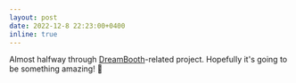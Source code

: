 ```yaml
---
layout: post
date: 2022-12-8 22:23:00+0400
inline: true
---
```


Almost halfway through [DreamBooth](https://dreambooth.github.io/)-related project. Hopefully it's going to be something amazing! 🚀